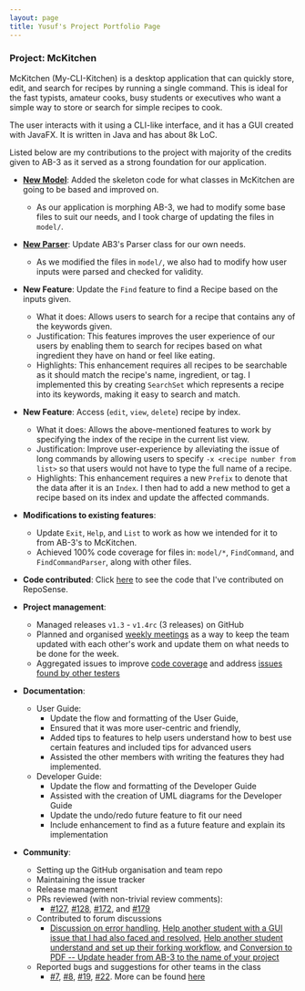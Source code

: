 ```yaml
---
layout: page
title: Yusuf's Project Portfolio Page
---
```


### Project: McKitchen

McKitchen (My-CLI-Kitchen) is a desktop application that can quickly store, edit, and search for recipes by running a single command. This is ideal for the fast typists, amateur cooks, busy students or executives who want a simple way to store or search for simple recipes to cook.

The user interacts with it using a CLI-like interface, and it has a GUI created with JavaFX. It is written in Java and has about 8k LoC.

Listed below are my contributions to the project with majority of the credits given to AB-3 as it served as a strong foundation for our application.
* [**New Model**](https://github.com/AY2122S2-CS2103T-T17-2/tp/pull/12): Added the skeleton code for what classes in McKitchen are going to be based and improved on. 
  * As our application is morphing AB-3, we had to modify some base files to suit our needs, and I took charge of updating the files in `model/`.
* [**New Parser**](https://github.com/AY2122S2-CS2103T-T17-2/tp/pull/47): Update AB3's Parser class for our own needs.
  * As we modified the files in `model/`, we also had to modify how user inputs were parsed and checked for validity.
* **New Feature**: Update the `Find` feature to find a Recipe based on the inputs given.
  * What it does: Allows users to search for a recipe that contains any of the keywords given. 
  * Justification: This features improves the user experience of our users by enabling them to search for recipes based on what ingredient they have on hand or feel like eating.
  * Highlights: This enhancement requires all recipes to be searchable as it should match the recipe's name, ingredient, or tag. I implemented this by creating `SearchSet` which represents a recipe into its keywords, making it easy to search and match.
* **New Feature**: Access (`edit`, `view`, `delete`) recipe by index.
  * What it does: Allows the above-mentioned features to work by specifying the index of the recipe in the current list view. 
  * Justification: Improve user-experience by alleviating the issue of long commands by allowing users to specify `-x <recipe number from list>` so that users would not have to type the full name of a recipe.
  * Highlights: This enhancement requires a new `Prefix` to denote that the data after it is an `Index`. I then had to add a new method to get a recipe based on its index and update the affected commands.

* **Modifications to existing features**:
  * Update `Exit`, `Help`, and `List` to work as how we intended for it to from AB-3's to McKitchen.
  * Achieved 100% code coverage for files in: `model/*`, `FindCommand`, and `FindCommandParser`, along with other files.


* **Code contributed**: Click [here](https://nus-cs2103-ay2122s2.github.io/tp-dashboard/?search=yusufaine&sort=groupTitle&sortWithin=title&timeframe=commit&mergegroup=&groupSelect=groupByRepos&breakdown=true&checkedFileTypes=docs~functional-code~test-code~other&since=2022-02-18&tabOpen=true&tabType=authorship&zFR=false&tabAuthor=yusufaine&tabRepo=AY2122S2-CS2103T-T17-2%2Ftp%5Bmaster%5D&authorshipIsMergeGroup=false&authorshipFileTypes=docs~functional-code~test-code~other&authorshipIsBinaryFileTypeChecked=false) to see the code that I've contributed on RepoSense.

* **Project management**:
  * Managed releases `v1.3` - `v1.4rc` (3 releases) on GitHub
  * Planned and organised [weekly meetings](https://docs.google.com/document/d/1NpyQ7--KhO6W1OKzQWIu728AawXXmeFbyTlrjPOvS4c/edit?usp=sharing) as a way to keep the team updated with each other's work and update them on what needs to be done for the week.
  * Aggregated issues to improve [code coverage](https://github.com/AY2122S2-CS2103T-T17-2/tp/issues/77) and address [issues found by other testers](https://github.com/AY2122S2-CS2103T-T17-2/tp/issues/219)

* **Documentation**:
  * User Guide:
    * Update the flow and formatting of the User Guide,
    * Ensured that it was more user-centric and friendly,
    * Added tips to features to help users understand how to best use certain features and included tips for advanced users 
    * Assisted the other members with writing the features they had implemented.
  * Developer Guide:
    * Update the flow and formatting of the Developer Guide
    * Assisted with the creation of UML diagrams for the Developer Guide
    * Update the undo/redo future feature to fit our need
    * Include enhancement to find as a future feature and explain its implementation

* **Community**:
  * Setting up the GitHub organisation and team repo
  * Maintaining the issue tracker
  * Release management
  * PRs reviewed (with non-trivial review comments): 
    * [\#127](https://github.com/AY2122S2-CS2103T-T17-2/tp/pull/127#discussion_r832093006), [\#128](https://github.com/AY2122S2-CS2103T-T17-2/tp/pull/128#issuecomment-1076317905), [\#172](https://github.com/AY2122S2-CS2103T-T17-2/tp/pull/172#discussion_r836634342), and [\#179](https://github.com/AY2122S2-CS2103T-T17-2/tp/pull/179#discussion_r838115404)
  * Contributed to forum discussions 
    * [Discussion on error handling](https://github.com/nus-cs2103-AY2122S2/forum/issues/21), [Help another student with a GUI issue that I had also faced and resolved](https://github.com/nus-cs2103-AY2122S2/forum/issues/112#issuecomment-1030658101), [Help another student understand and set up their forking workflow](https://github.com/nus-cs2103-AY2122S2/forum/issues/194#issuecomment-1055672552), and [Conversion to PDF -- Update header from AB-3 to the name of your project](https://github.com/nus-cs2103-AY2122S2/forum/issues/259)
  * Reported bugs and suggestions for other teams in the class
    * [\#7](https://github.com/yusufaine/ped/issues/7), [\#8](https://github.com/yusufaine/ped/issues/8), [\#19](https://github.com/yusufaine/ped/issues/19), [\#22](https://github.com/yusufaine/ped/issues/22). More can be found [here](https://github.com/yusufaine/ped/issues?q=is%3Aissue+is%3Aopen)
  
